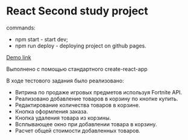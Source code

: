 # React Second study project

commands:
* npm start - start dev;
* npm run deploy - deploying project on github pages.

[Demo link](https://ars28fox.github.io/react-second-project/)

Выполнено с помощью стандартного create-react-app

В ходе тестового задания было реализовано:

* Витрина по продаже игровых предметов используя Fortnite API.
* Реализовано добавление товаров в корзину по кнопке купить.
* Редактирование количества товаров в корзине.
* Кнопка оформления заказа.
* Кнопка удаления товара из корзины.
* Всплывающее окно при добавлении товара в корзину.
* Расчет общей стоимости добавленных товаров.


